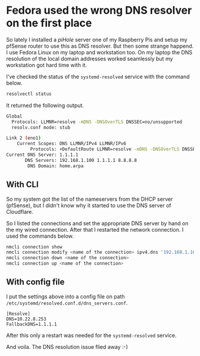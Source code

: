 # Fedora used the wrong DNS resolver on the first place

So lately I installed a _piHole_ server one of my Raspberry Pis and setup my pfSense router to use this as DNS resolver.
But then some strange happend. I use Fedora Linux on my laptop and workstation too. On my laptop the DNS resolution of
the local domain addresses worked seamlessly but my workstation got hard time with it. 

I've checked the status of the `systemd-resolved` service with the command below.

```bash
resolvectl status
```

It returned the following output.

```bash
Global
  Protocols: LLMNR=resolve -mDNS -DNSOverTLS DNSSEC=no/unsupported
  resolv.conf mode: stub

Link 2 (eno1)
    Current Scopes: DNS LLMNR/IPv4 LLMNR/IPv6
         Protocols: +DefaultRoute LLMNR=resolve -mDNS -DNSOverTLS DNSSEC=no/unsupported
Current DNS Server: 1.1.1.1
       DNS Servers: 192.168.1.100 1.1.1.1 8.8.8.8
        DNS Domain: home.arpa
```

## With CLI

So my system got the list of the nameservers from the DHCP server (pfSense), but I didn't know why it started to use the
DNS server of Cloudflare. 

So I listed the connections and set the appropriate DNS server by hand on the my wired connection. After that I 
restarted the network connection. I used the commands below.

```bash
nmcli connection show
nmcli connection modify <name of the connection> ipv4.dns '192.168.1.100'
nmcli connection down <name of the connection>
nmcli connection up <name of the connection>
```

## With config file

I put the settings above into a config file on path `/etc/systemd/resolved.conf.d/dns_servers.conf`.

```text
[Resolve]
DNS=10.22.8.253
FallbackDNS=1.1.1.1
```

After this only a restart was needed for the `systemd-resolved` service.

And voila. The DNS resolution issue flied away :-)
